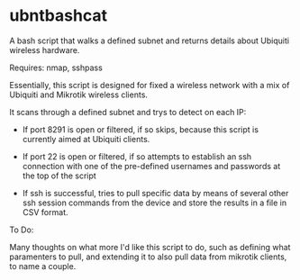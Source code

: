 # ubntbashcat
A bash script that walks a defined subnet and returns details about Ubiquiti wireless hardware.

Requires:
nmap, sshpass

Essentially, this script is designed for fixed a wireless network with a mix of Ubiquiti and Mikrotik wireless clients.

It scans through a defined subnet and trys to detect on each IP:

- If port 8291 is open or filtered, if so skips, because this script is currently aimed at Ubiquiti clients.

- If port 22 is open or filtered, if so attempts to establish an ssh connection with one of the pre-defined usernames and passwords at the top of the script

- If ssh is successful, tries to pull specific data by means of several other ssh session commands from the device and store the results in a file in CSV format.


To Do:

Many thoughts on what more I'd like this script to do, such as defining what paramenters to pull, and extending it to also pull data from mikrotik clients, to name a couple.
